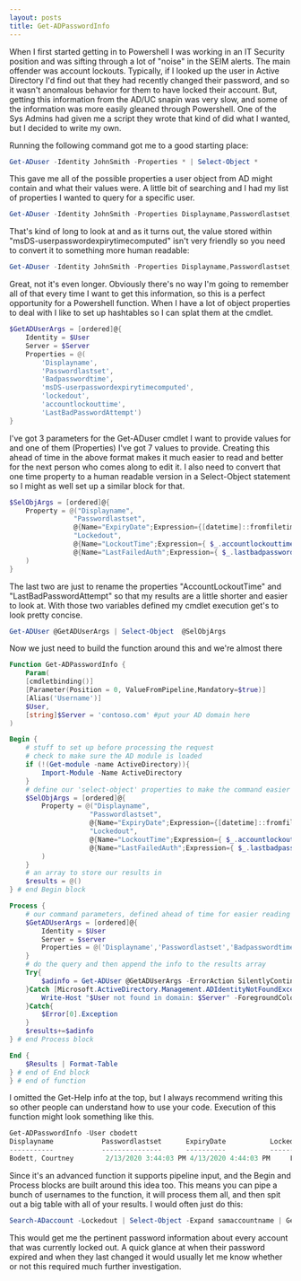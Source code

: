 ```yaml
---
layout: posts
title: Get-ADPasswordInfo
---
```

When I first started getting in to Powershell I was working in an IT Security position and was sifting through a lot of "noise" in the SEIM alerts.  The main offender was account lockouts.  Typically, if I looked up the user in Active Directory I'd find out that they had recently changed their password, and so it wasn't anomalous behavior for them to have locked their account.  But, getting this information from the AD/UC snapin was very slow, and some of the information was more easily gleaned through Powershell.  One of the Sys Admins had given me a script they wrote that kind of did what I wanted, but I decided to write my own.  

Running the following command got me to a good starting place:
````Powershell
Get-ADuser -Identity JohnSmith -Properties * | Select-Object *
````
This gave me all of the possible properties a user object from AD might contain and what their values were. A little bit of searching and I had my list of properties I wanted to query for a specific user.
````Powershell
Get-ADuser -Identity JohnSmith -Properties Displayname,Passwordlastset,Badpasswordtime,msDS-userpasswordexpirytimecomputed,lockedout,accountlockouttime,LastBadPasswordAttempt
````
That's kind of long to look at and as it turns out, the value stored within "msDS-userpasswordexpirytimecomputed" isn't very friendly so you need to convert it to something more human readable:
````Powershell
Get-ADuser -Identity JohnSmith -Properties Displayname,Passwordlastset,Badpasswordtime,msDS-userpasswordexpirytimecomputed,lockedout,accountlockouttime,LastBadPasswordAttempt | Select-Object @{Name="ExpiryDate";Expression={[datetime]::fromfiletime($_."msds-userpasswordexpirytimecomputed")}}
````
Great, not it's even longer. Obviously there's no way I'm going to remember all of that every time I want to get this information, so this is a perfect opportunity for a Powershell function.  When I have a lot of object properties to deal with I like to set up hashtables so I can splat them at the cmdlet.
````Powershell
$GetADUserArgs = [ordered]@{
    Identity = $User
    Server = $Server
    Properties = @(
        'Displayname',
        'Passwordlastset',
        'Badpasswordtime',
        'msDS-userpasswordexpirytimecomputed',
        'lockedout',
        'accountlockouttime',
        'LastBadPasswordAttempt')
}
````
I've got 3 parameters for the Get-ADuser cmdlet I want to provide values for and one of them (Properties) I've got 7 values to provide.  Creating this ahead of time in the above format makes it much easier to read and better for the next person who comes along to edit it.  I also need to convert that one time property to a human readable version in a Select-Object statement so I might as well set up a similar block for that.
````Powershell
$SelObjArgs = [ordered]@{
    Property = @("Displayname",
                "Passwordlastset",
                @{Name="ExpiryDate";Expression={[datetime]::fromfiletime($_."msds-userpasswordexpirytimecomputed")}},
                "Lockedout",
                @{Name="LockoutTime";Expression={ $_.accountlockouttime }},
                @{Name="LastFailedAuth";Expression={ $_.lastbadpasswordattempt}}
    )
}
````
The last two are just to rename the properties "AccountLockoutTime" and "LastBadPasswordAttempt" so that my results are a little shorter and easier to look at.  With those two variables defined my cmdlet execution get's to look pretty concise.
````Powershell
Get-ADUser @GetADUserArgs | Select-Object  @SelObjArgs
````
Now we just need to build the function around this and we're almost there
````Powershell
Function Get-ADPasswordInfo {
    Param(
    [cmdletbinding()]
    [Parameter(Position = 0, ValueFromPipeline,Mandatory=$true)]
    [Alias('Username')]
    $User,
    [string]$Server = 'contoso.com' #put your AD domain here
)

Begin {
    # stuff to set up before processing the request
    # check to make sure the AD module is loaded
    if (!(Get-module -name ActiveDirectory)){
        Import-Module -Name ActiveDirectory
    }
    # define our 'select-object' properties to make the command easier to read down below
    $SelObjArgs = [ordered]@{
        Property = @("Displayname",
                    "Passwordlastset",
                    @{Name="ExpiryDate";Expression={[datetime]::fromfiletime($_."msds-userpasswordexpirytimecomputed")}},
                    "Lockedout",
                    @{Name="LockoutTime";Expression={ $_.accountlockouttime }},
                    @{Name="LastFailedAuth";Expression={ $_.lastbadpasswordattempt}}
        )
    }
    # an array to store our results in
    $results = @()
} # end Begin block

Process {
    # our command parameters, defined ahead of time for easier reading down below. This needs to be in the 'process' block so that the $user variable can be defined/updated from pipelineinput
    $GetADUserArgs = [ordered]@{
        Identity = $User
        Server = $server
        Properties = @('Displayname','Passwordlastset','Badpasswordtime','msDS-userpasswordexpirytimecomputed','lockedout','accountlockouttime','LastBadPasswordAttempt')
    }
    # do the query and then append the info to the results array
    Try{
        $adinfo = Get-ADUser @GetADUserArgs -ErrorAction SilentlyContinue | Select-Object  @SelObjArgs
    }Catch [Microsoft.ActiveDirectory.Management.ADIdentityNotFoundException]{
        Write-Host "$User not found in domain: $Server" -ForegroundColor Yellow
    }Catch{
        $Error[0].Exception
    }
    $results+=$adinfo
} # end Process block

End {
    $Results | Format-Table
} # end of End block
} # end of function

````
I omitted the Get-Help info at the top, but I always recommend writing this so other people can understand how to use your code. Execution of this function might look something like this.
````Powershell
Get-ADPasswordInfo -User cbodett
Displayname            Passwordlastset      ExpiryDate           Lockedout LockoutTime LastFailedAuth
-----------            ---------------      ----------           --------- ----------- --------------
Bodett, Courtney        2/13/2020 3:44:03 PM 4/13/2020 4:44:03 PM     False             3/16/2020 7:16:02 AM
````
Since it's an advanced function it supports pipeline input, and the Begin and Process blocks are built around this idea too.  This means you can pipe a bunch of usernames to the function, it will process them all, and then spit out a big table with all of your results.  I would often just do this:
````Powershell
Search-ADaccount -Lockedout | Select-Object -Expand samaccountname | Get-ADPasswordInfo
````
This would get me the pertinent password information about every account that was currently locked out.  A quick glance at when their password expired and when they last changed it would usually let me know whether or not this required much further investigation.